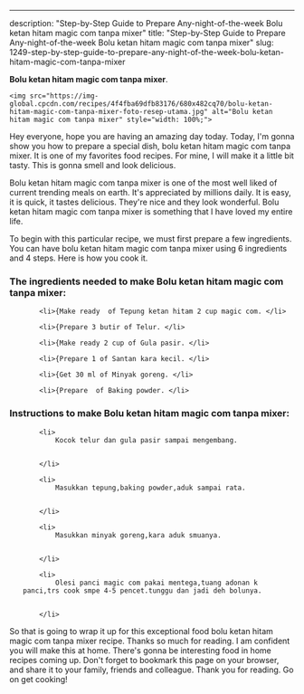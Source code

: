 ---
description: "Step-by-Step Guide to Prepare Any-night-of-the-week Bolu ketan hitam magic com tanpa mixer"
title: "Step-by-Step Guide to Prepare Any-night-of-the-week Bolu ketan hitam magic com tanpa mixer"
slug: 1249-step-by-step-guide-to-prepare-any-night-of-the-week-bolu-ketan-hitam-magic-com-tanpa-mixer

<p>
	<strong>Bolu ketan hitam magic com tanpa mixer</strong>. 
	
</p>
<p>
	
	<img src="https://img-global.cpcdn.com/recipes/4f4fba69dfb83176/680x482cq70/bolu-ketan-hitam-magic-com-tanpa-mixer-foto-resep-utama.jpg" alt="Bolu ketan hitam magic com tanpa mixer" style="width: 100%;">
	
	
</p>
<p>
	Hey everyone, hope you are having an amazing day today. Today, I'm gonna show you how to prepare a special dish, bolu ketan hitam magic com tanpa mixer. It is one of my favorites food recipes. For mine, I will make it a little bit tasty. This is gonna smell and look delicious.
</p>
	
<p>
	
</p>
<p>
	Bolu ketan hitam magic com tanpa mixer is one of the most well liked of current trending meals on earth. It's appreciated by millions daily. It is easy, it is quick, it tastes delicious. They're nice and they look wonderful. Bolu ketan hitam magic com tanpa mixer is something that I have loved my entire life.
</p>

<p>
To begin with this particular recipe, we must first prepare a few ingredients. You can have bolu ketan hitam magic com tanpa mixer using 6 ingredients and 4 steps. Here is how you cook it.
</p>

<h3>The ingredients needed to make Bolu ketan hitam magic com tanpa mixer:</h3>

<ol>
	
		<li>{Make ready  of Tepung ketan hitam 2 cup magic com. </li>
	
		<li>{Prepare 3 butir of Telur. </li>
	
		<li>{Make ready 2 cup of Gula pasir. </li>
	
		<li>{Prepare 1 of Santan kara kecil. </li>
	
		<li>{Get 30 ml of Minyak goreng. </li>
	
		<li>{Prepare  of Baking powder. </li>
	
</ol>
<p>
	
</p>

<h3>Instructions to make Bolu ketan hitam magic com tanpa mixer:</h3>

<ol>
	
		<li>
			Kocok telur dan gula pasir sampai mengembang.
			
			
		</li>
	
		<li>
			Masukkan tepung,baking powder,aduk sampai rata.
			
			
		</li>
	
		<li>
			Masukkan minyak goreng,kara aduk smuanya.
			
			
		</li>
	
		<li>
			Olesi panci magic com pakai mentega,tuang adonan k panci,trs cook smpe 4-5 pencet.tunggu dan jadi deh bolunya.
			
			
		</li>
	
</ol>

<p>
	
</p>

<p>
	So that is going to wrap it up for this exceptional food bolu ketan hitam magic com tanpa mixer recipe. Thanks so much for reading. I am confident you will make this at home. There's gonna be interesting food in home recipes coming up. Don't forget to bookmark this page on your browser, and share it to your family, friends and colleague. Thank you for reading. Go on get cooking!
</p>
